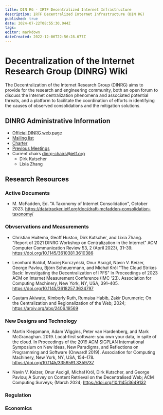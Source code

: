 ```yaml
---
title: DIN RG - IRTF Decentralized Internet Infrastructure
description: IRTF Decentralized Internet Infrastructure (DIN RG)
published: true
date: 2024-07-22T08:55:30.044Z
tags: 
editor: markdown
dateCreated: 2022-12-06T22:56:28.677Z
---
```


#  Decentralization of the Internet Research Group (DINRG) Wiki

The Decentralization of the Internet Research Group (DINRG) aims to provide for the research and engineering community, both an open forum to discuss the Internet centralization phenomena and associated potential threats, and a platform to facilitate the coordination of efforts in identifying the causes of observed consolidations and the mitigation solutions.

## DINRG Administrative Information

* [Official DINRG web page](https://irtf.org/dinrg)
* [Mailing list](https://www.irtf.org/mailman/listinfo/din)
* [Charter](https://datatracker.ietf.org/rg/dinrg/charter/)
* [Previous Meetings](https://datatracker.ietf.org/rg/dinrg/meetings/)
* Current chairs <dinrg-chairs@ietf.org>
     *   Dirk Kutscher
     *   Lixia Zhang 


## Research Resources

### Active Documents
* M. McFadden, Ed. "A Taxonomy of Internet Consolidation", October 2023.
https://datatracker.ietf.org/doc/draft-mcfadden-consolidation-taxonomy/

### Obvservations and Measurements
* Christian Huitema, Geoff Huston, Dirk Kutscher, and Lixia Zhang.
"Report of 2021 DINRG Workshop on Centralization in the Internet"
ACM Computer Communication Review 53, 2 (April 2023), 31–39. https://doi.org/10.1145/3610381.3610386

* Leonhard Balduf, Maciej Korczyński, Onur Ascigil, Navin V. Keizer, George Pavlou, Björn Scheuermann, and Michał Król
"The Cloud Strikes Back: Investigating the Decentralization of IPFS" In Proceedings of 2023 ACM on Internet Measurement Conference (IMC '23). Association for Computing Machinery, New York, NY, USA, 391–405. https://doi.org/10.1145/3618257.3624797

* Gautam Akiwate, Kimberly Ruth, Rumaisa Habib, Zakir Durumeric; On the Centralization and Regionalization of the Web; 2024; https://arxiv.org/abs/2406.19569

### New Designs and Technology

* Martin Kleppmann, Adam Wiggins, Peter van Hardenberg, and Mark McGranaghan. 2019. Local-first software: you own your data, in spite of the cloud. In Proceedings of the 2019 ACM SIGPLAN International Symposium on New Ideas, New Paradigms, and Reflections on Programming and Software (Onward! 2019). Association for Computing Machinery, New York, NY, USA, 154–178. https://doi.org/10.1145/3359591.3359737

* Navin V. Keizer, Onur Ascigil, Michał Król, Dirk Kutscher, and George Pavlou; A Survey on Content Retrieval on the Decentralised Web; ACM Computing Surveys; (March 2024; https://doi.org/10.1145/3649132


 
### Regulation

### Economics







